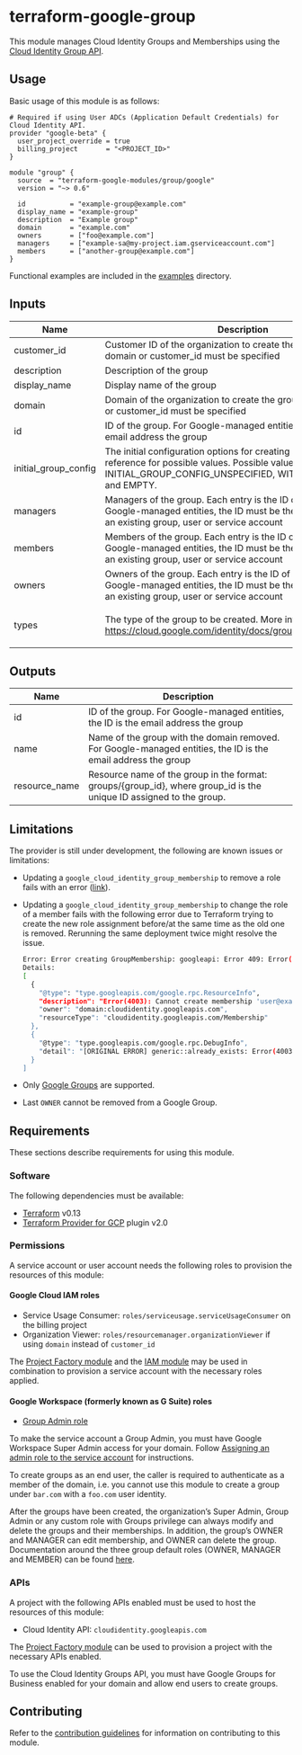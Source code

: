 # terraform-google-group

This module manages Cloud Identity Groups and Memberships using the
[Cloud Identity Group API](https://cloud.google.com/identity/docs/groups).

## Usage

Basic usage of this module is as follows:

```hcl
# Required if using User ADCs (Application Default Credentials) for Cloud Identity API.
provider "google-beta" {
  user_project_override = true
  billing_project       = "<PROJECT_ID>"
}

module "group" {
  source  = "terraform-google-modules/group/google"
  version = "~> 0.6"

  id           = "example-group@example.com"
  display_name = "example-group"
  description  = "Example group"
  domain       = "example.com"
  owners       = ["foo@example.com"]
  managers     = ["example-sa@my-project.iam.gserviceaccount.com"]
  members      = ["another-group@example.com"]
}
```

Functional examples are included in the [examples](./examples/) directory.

<!-- BEGINNING OF PRE-COMMIT-TERRAFORM DOCS HOOK -->
## Inputs

| Name | Description | Type | Default | Required |
|------|-------------|------|---------|:--------:|
| customer\_id | Customer ID of the organization to create the group in. One of domain or customer\_id must be specified | `string` | `""` | no |
| description | Description of the group | `string` | `""` | no |
| display\_name | Display name of the group | `string` | `""` | no |
| domain | Domain of the organization to create the group in. One of domain or customer\_id must be specified | `string` | `""` | no |
| id | ID of the group. For Google-managed entities, the ID must be the email address the group | `string` | n/a | yes |
| initial\_group\_config | The initial configuration options for creating a Group. See the API reference for possible values. Possible values are INITIAL\_GROUP\_CONFIG\_UNSPECIFIED, WITH\_INITIAL\_OWNER, and EMPTY. | `string` | `"EMPTY"` | no |
| managers | Managers of the group. Each entry is the ID of an entity. For Google-managed entities, the ID must be the email address of an existing group, user or service account | `list(string)` | `[]` | no |
| members | Members of the group. Each entry is the ID of an entity. For Google-managed entities, the ID must be the email address of an existing group, user or service account | `list(string)` | `[]` | no |
| owners | Owners of the group. Each entry is the ID of an entity. For Google-managed entities, the ID must be the email address of an existing group, user or service account | `list(string)` | `[]` | no |
| types | The type of the group to be created. More info: https://cloud.google.com/identity/docs/groups#group_properties | `list(string)` | <pre>[<br>  "default"<br>]</pre> | no |

## Outputs

| Name | Description |
|------|-------------|
| id | ID of the group. For Google-managed entities, the ID is the email address the group |
| name | Name of the group with the domain removed. For Google-managed entities, the ID is the email address the group |
| resource\_name | Resource name of the group in the format: groups/{group\_id}, where group\_id is the unique ID assigned to the group. |

<!-- END OF PRE-COMMIT-TERRAFORM DOCS HOOK -->

## Limitations

The provider is still under development, the following are known issues or
limitations:

* Updating a `google_cloud_identity_group_membership` to remove a role fails
    with an error
    ([link](https://github.com/hashicorp/terraform-provider-google/issues/7616)).

* Updating a `google_cloud_identity_group_membership` to change the role of a
    member fails with the following error due to Terraform trying to create the
    new role assignment before/at the same time as the old one is removed.
    Rerunning the same deployment twice might resolve the issue.

    ```bash
    Error: Error creating GroupMembership: googleapi: Error 409: Error(4003): Cannot create membership 'user@example.com' in 'groups/xxx' because it already exists.
    Details:
    [
      {
        "@type": "type.googleapis.com/google.rpc.ResourceInfo",
        "description": "Error(4003): Cannot create membership 'user@example.com' in 'groups/xxx' because it already exists.",
        "owner": "domain:cloudidentity.googleapis.com",
        "resourceType": "cloudidentity.googleapis.com/Membership"
      },
      {
        "@type": "type.googleapis.com/google.rpc.DebugInfo",
        "detail": "[ORIGINAL ERROR] generic::already_exists: Error(4003): Cannot create membership 'user@example.com' in 'groups/xxx' because it already exists.\ncom.google.ccc.hosted.api.oneplatform.cloudidentity.error.exceptions.OpAlreadyExistsException: Error(4003): Cannot create membership 'user@example.com' in 'groups/xxx' because it already exists. [google.rpc.error_details_ext] { message: \"Error(4003): Cannot create membership \\'user@example.com\\' in \\'groups/xxx\\' because it already exists.\" details { [type.googleapis.com/google.rpc.ResourceInfo] { resource_type: \"cloudidentity.googleapis.com/Membership\" owner: \"domain:cloudidentity.googleapis.com\" description: \"Error(4003): Cannot create membership \\'user@example.com\\' in \\'groups/xxx\\' because it already exists.\" } } }"
      }
    ]
    ```

* Only
    [Google Groups](https://cloud.google.com/identity/docs/groups#group_properties)
    are supported.

* Last `OWNER` cannot be removed from a Google Group.

## Requirements

These sections describe requirements for using this module.

### Software

The following dependencies must be available:

* [Terraform][terraform] v0.13
* [Terraform Provider for GCP][terraform-provider-gcp] plugin v2.0

### Permissions

A service account or user account needs the following roles to provision the
resources of this module:

#### Google Cloud IAM roles

* Service Usage Consumer: `roles/serviceusage.serviceUsageConsumer` on the
    billing project
* Organization Viewer: `roles/resourcemanager.organizationViewer` if using
    `domain` instead of `customer_id`

The [Project Factory module][project-factory-module] and the
[IAM module][iam-module] may be used in combination to provision a service
account with the necessary roles applied.

#### Google Workspace (formerly known as G Suite) roles

* [Group Admin role](https://support.google.com/a/answer/2405986?hl=en)

To make the service account a Group Admin, you must have Google Workspace Super
Admin access for your domain. Follow
[Assigning an admin role to the service account](https://cloud.google.com/identity/docs/how-to/setup#assigning_an_admin_role_to_the_service_account)
for instructions.

To create groups as an end user, the caller is required to authenticate as a
member of the domain, i.e. you cannot use this module to create a group under
`bar.com` with a `foo.com` user identity.

After the groups have been created, the organization’s Super Admin, Group Admin
or any custom role with Groups privilege can always modify and delete the groups
and their memberships. In addition, the group’s OWNER and MANAGER can edit
membership, and OWNER can delete the group. Documentation around the three group
default roles (OWNER, MANAGER and MEMBER) can be found
[here](https://support.google.com/a/answer/167094?hl=en).

### APIs

A project with the following APIs enabled must be used to host the resources of
this module:

* Cloud Identity API: `cloudidentity.googleapis.com`

The [Project Factory module][project-factory-module] can be used to provision a
project with the necessary APIs enabled.

To use the Cloud Identity Groups API, you must have Google Groups for Business
enabled for your domain and allow end users to create groups.

## Contributing

Refer to the [contribution guidelines](./CONTRIBUTING.md) for information on
contributing to this module.

[iam-module]: https://registry.terraform.io/modules/terraform-google-modules/iam/google
[project-factory-module]: https://registry.terraform.io/modules/terraform-google-modules/project-factory/google
[terraform-provider-gcp]: https://www.terraform.io/docs/providers/google/index.html
[terraform]: https://www.terraform.io/downloads.html
